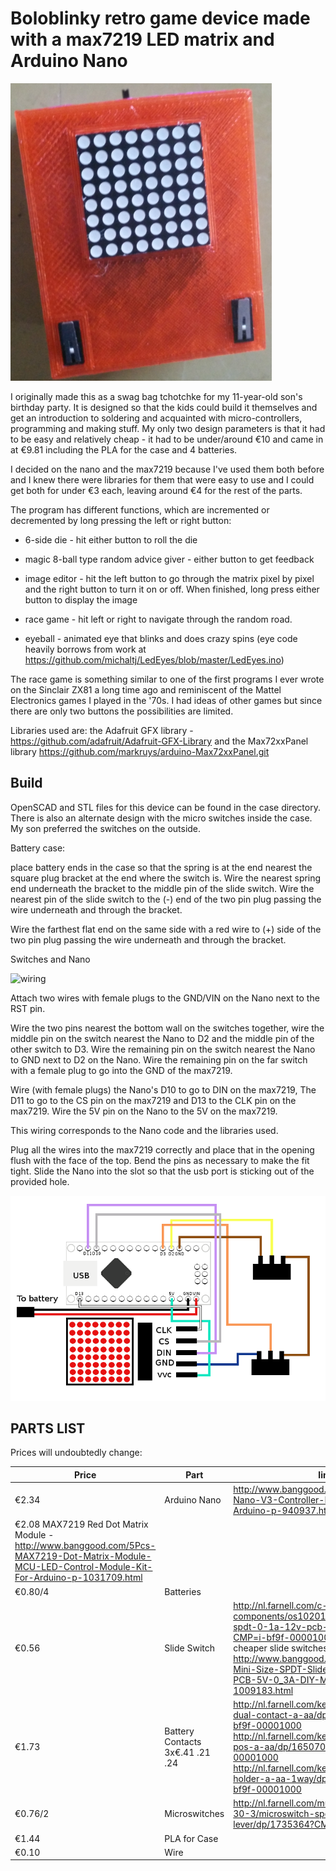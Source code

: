 # Boloblinky retro game device made with a max7219 LED matrix and Arduino Nano

![boloblinky](/images/boloblinky.png?raw=true "Boloblinky")

I originally made this as a swag bag tchotchke for my 11-year-old son's birthday party.  It is designed so that the kids could build it themselves and get an introduction to soldering and acquainted with micro-controllers, programming and making stuff. My only two design parameters is that it had to be easy and relatively cheap - it had to be under/around €10 and came in at €9.81 including the PLA for the case and 4 batteries.

I decided on the nano and the max7219 because I've used them both before and I knew there were libraries for them that were easy to use and I could get both for under €3 each, leaving around €4 for the rest of the parts.

The program has different functions, which are incremented or decremented by long pressing the left or right button:

* 6-side die - hit either button to roll the die

* magic 8-ball type random advice giver - either button to get feedback

* image editor - hit the left button to go through the matrix pixel by pixel and the right button to turn it on or off.  When finished, long press either button to display the image

* race game - hit left or right to navigate through the random road.

* eyeball - animated eye that blinks and does crazy spins (eye code heavily borrows from work at https://github.com/michaltj/LedEyes/blob/master/LedEyes.ino)


The race game is something similar to one of the first programs I ever wrote on the Sinclair ZX81 a long time ago and reminiscent of the Mattel Electronics games I played in the '70s.  I had ideas of other games but since there are only two buttons the possibilities are limited.

Libraries used are: the Adafruit GFX library -  https://github.com/adafruit/Adafruit-GFX-Library and the Max72xxPanel library https://github.com/markruys/arduino-Max72xxPanel.git

## Build

OpenSCAD and STL files for this device can be found in the case directory.  There is also an alternate design with the micro switches inside the case.  My son preferred the switches on the outside.

Battery case:

place battery ends in the case so that the spring is at the end nearest the square plug bracket at the end where the switch is. Wire the nearest spring end underneath the bracket to the middle pin of the slide switch.   Wire the nearest pin of the slide switch to the (-) end of the two pin plug passing the wire underneath and through the bracket.

Wire the farthest flat end on the same side with a red wire to (+) side of the two pin plug passing the wire underneath and through the bracket.


Switches and Nano

![wiring](/images/wiring.png?raw=true "wiring")

Attach two wires with female plugs to the GND/VIN on the Nano next to the RST pin.

Wire the two pins nearest the bottom wall on the switches together, wire the middle pin on the switch nearest the Nano to D2 and the middle pin of the other switch to D3.  Wire the remaining pin on the switch nearest the Nano to GND next to D2 on the Nano.  Wire the remaining pin on the far switch with a female plug to go into the GND of the max7219.

Wire (with female plugs) the Nano's D10 to go to DIN on the max7219, The D11 to go to the CS pin on the max7219 and D13 to the CLK pin on the max7219.  Wire the 5V pin on the Nano to the 5V on the max7219.

This wiring corresponds to the Nano code and the libraries used.

Plug all the wires into the max7219 correctly and place that in the opening flush with the face of the top. Bend the pins as necessary to make the fit tight.  Slide the Nano into the slot so that the usb port is sticking out of the provided hole.

![schematic](/images/schematic.png?raw=true "schematic")

## PARTS LIST
Prices will undoubtedly change:

| Price | Part | link |
| --- | --- | --- |
| €2.34 | Arduino Nano | http://www.banggood.com/ATmega328P-Nano-V3-Controller-Board-Compatible-Arduino-p-940937.html |
| €2.08	MAX7219 Red Dot Matrix Module - http://www.banggood.com/5Pcs-MAX7219-Dot-Matrix-Module-MCU-LED-Control-Module-Kit-For-Arduino-p-1031709.html |
| €0.80/4 | Batteries | |
| €0.56 | Slide Switch | http://nl.farnell.com/c-k-components/os102011ma1qn1/switch-spdt-0-1a-12v-pcb-r-a/dp/1201431?CMP=i-bf9f-00001000 - I've since seen cheaper slide switches - such as http://www.banggood.com/20PCS-Black-Mini-Size-SPDT-Slide-Switches-On-Off-PCB-5V-0_3A-DIY-Material-p-1009183.html |
| €1.73 | Battery Contacts 3x€.41 .21 .24 | http://nl.farnell.com/keystone/5212/battery-dual-contact-a-aa/dp/1650703?CMP=i-bf9f-00001000 http://nl.farnell.com/keystone/5224/battery-pos-a-aa/dp/1650704?CMP=i-bf9f-00001000 http://nl.farnell.com/keystone/5201/battery-holder-a-aa-1way/dp/1339845?CMP=i-bf9f-00001000 |
| €0.76/2 | Microswitches | http://nl.farnell.com/multicomp/dm1-01p-30-3/microswitch-spdt-1a-short-lever/dp/1735364?CMP=i-bf9f-00001000 |
| €1.44 | PLA for Case | |
| €0.10 | Wire | |